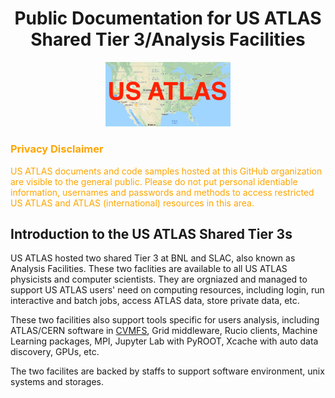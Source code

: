 # <center>Public Documentation for US ATLAS Shared Tier 3/Analysis Facilities</center>

<center><img src="USATLAS.png" width="200"/></center>

### <span style="color:orange">Privacy Disclaimer</span>
<span style="color:orange">US ATLAS documents and code samples hosted at this GitHub 
  organization are visible to the
general public. Please do not put personal identiable information, usernames and passwords
and methods to access restricted US ATLAS and ATLAS (international) resources in this area.
</span>

## Introduction to the US ATLAS Shared Tier 3s
US ATLAS hosted two shared Tier 3 at BNL and SLAC, also known as Analysis Facilities. These
two faclities are available to all US ATLAS physicists and computer scientists. They are
orgniazed and managed to support US ATLAS users' need on computing resources, including login,
run interactive and batch jobs, access ATLAS data, store private data, etc.

These two facilities also support tools specific for users analysis, including ATLAS/CERN
software in [CVMFS](cvmfs), Grid middleware, Rucio clients, Machine Learning packages, MPI, Jupyter
Lab with PyROOT, Xcache with auto data discovery, GPUs, etc.

The two facilites are backed by staffs to support software environment, unix systems and
storages.

